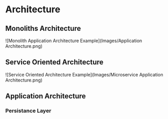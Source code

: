 # Architecture
 
## Monoliths Architecture
![Monolith Application Architecture Example](Images/Application Architecture.png)


## Service Oriented Architecture
![Service Oriented Architecture Example](Images/Microservice Application Architecture.png)

## Application Architecture 
### Persistance Layer